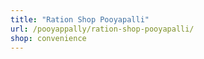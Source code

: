 ```yaml
---
title: "Ration Shop Pooyapalli"
url: /pooyappally/ration-shop-pooyapalli/
shop: convenience
---
```

